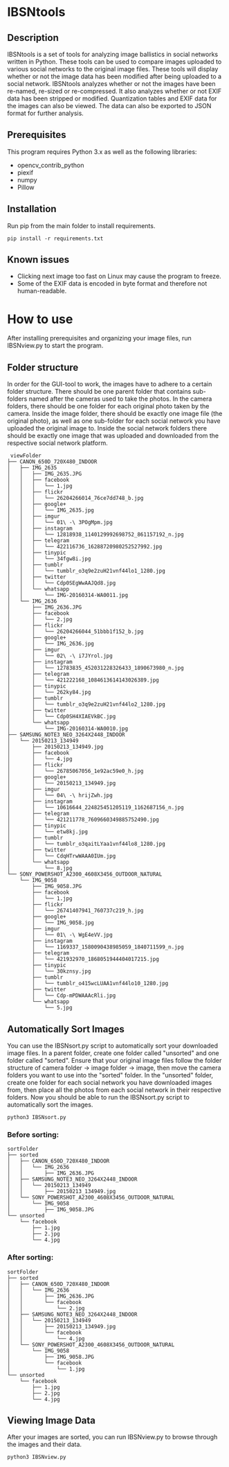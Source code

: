 
# IBSNtools

## Description
IBSNtools is a set of tools for analyzing image ballistics in social networks written in Python. These tools can be used to compare images uploaded to various social networks to the original image files. These tools will display whether or not the image data has been modified after being uploaded to a social network. IBSNtools analyzes whether or not the images have been re-named, re-sized or re-compressed. It also analyzes whether or not EXIF data has been stripped or modified. Quantization tables and EXIF data for the images can also be viewed. The data can also be exported to JSON format for further analysis.


## Prerequisites
This program requires Python 3.x as well as the following libraries:
- opencv_contrib_python
- piexif
- numpy
- Pillow


## Installation
Run pip from the main folder to install requirements.
```
pip install -r requirements.txt
```

## Known issues
- Clicking next image too fast on Linux may cause the program to freeze.
- Some of the EXIF data is encoded in byte format and therefore not human-readable.

# How to use
After installing prerequisites and organizing your image files, run IBSNview.py to start the program.

## Folder structure
In order for the GUI-tool to work, the images have to adhere to a certain folder structure. There should be one parent folder that contains sub-folders named after the cameras used to take the photos. In the camera folders, there should be one folder for each original photo taken by the camera. Inside the image folder, there should be exactly one image file (the original photo), as well as one sub-folder for each social network you have uploaded the original image to. Inside the social network folders there should be exactly one image that was uploaded and downloaded from the respective social network platform.
```
 viewFolder
├── CANON_650D_720X480_INDOOR
│   ├── IMG_2635
│   │   ├── IMG_2635.JPG
│   │   ├── facebook
│   │   │   └── 1.jpg
│   │   ├── flickr
│   │   │   └── 26204266014_76ce7dd748_b.jpg
│   │   ├── google+
│   │   │   └── IMG_2635.jpg
│   │   ├── imgur
│   │   │   └── 01\ -\ 3POgMpm.jpg
│   │   ├── instagram
│   │   │   └── 12818938_1140129992698752_861157192_n.jpg
│   │   ├── telegram
│   │   │   └── 422116736_16288720980252527992.jpg
│   │   ├── tinypic
│   │   │   └── 34fgw8i.jpg
│   │   ├── tumblr
│   │   │   └── tumblr_o3q9e2zuH21vnf44lo1_1280.jpg
│   │   ├── twitter
│   │   │   └── Cdp0SEgWwAAJQd8.jpg
│   │   └── whatsapp
│   │       └── IMG-20160314-WA0011.jpg
│   └── IMG_2636
│       ├── IMG_2636.JPG
│       ├── facebook
│       │   └── 2.jpg
│       ├── flickr
│       │   └── 26204266044_51bbb1f152_b.jpg
│       ├── google+
│       │   └── IMG_2636.jpg
│       ├── imgur
│       │   └── 02\ -\ i7JYrol.jpg
│       ├── instagram
│       │   └── 12783835_452031228326433_1890673980_n.jpg
│       ├── telegram
│       │   └── 421222168_1084613614143026389.jpg
│       ├── tinypic
│       │   └── 262ky84.jpg
│       ├── tumblr
│       │   └── tumblr_o3q9e2zuH21vnf44lo2_1280.jpg
│       ├── twitter
│       │   └── Cdp0SH4XIAEVkBC.jpg
│       └── whatsapp
│           └── IMG-20160314-WA0010.jpg
├── SAMSUNG_NOTE3_NEO_3264X2448_INDOOR
│   └── 20150213_134949
│       ├── 20150213_134949.jpg
│       ├── facebook
│       │   └── 4.jpg
│       ├── flickr
│       │   └── 26785067056_1e92ac59e0_h.jpg
│       ├── google+
│       │   └── 20150213_134949.jpg
│       ├── imgur
│       │   └── 04\ -\ hrijZwh.jpg
│       ├── instagram
│       │   └── 10616644_224825451205119_1162687156_n.jpg
│       ├── telegram
│       │   └── 421211778_7609660349885752490.jpg
│       ├── tinypic
│       │   └── etw8kj.jpg
│       ├── tumblr
│       │   └── tumblr_o3qaitLYaa1vnf44lo8_1280.jpg
│       ├── twitter
│       │   └── CdqHTrwWAAA0IUm.jpg
│       └── whatsapp
│           └── 8.jpg
└── SONY_POWERSHOT_A2300_4608X3456_OUTDOOR_NATURAL
    └── IMG_9058
        ├── IMG_9058.JPG
        ├── facebook
        │   └── 1.jpg
        ├── flickr
        │   └── 26741407941_760737c219_h.jpg
        ├── google+
        │   └── IMG_9058.jpg
        ├── imgur
        │   └── 01\ -\ WgE4eVV.jpg
        ├── instagram
        │   └── 1169337_1580090438985059_1840711599_n.jpg
        ├── telegram
        │   └── 421932970_1868051944404017215.jpg
        ├── tinypic
        │   └── 30kznsy.jpg
        ├── tumblr
        │   └── tumblr_o415wcLUAA1vnf44lo10_1280.jpg
        ├── twitter
        │   └── Cdp-mPDWAAAcRli.jpg
        └── whatsapp
            └── 5.jpg
```

## Automatically Sort Images
You can use the IBSNsort.py script to automatically sort your downloaded image files. In a parent folder, create one folder called "unsorted" and one folder called "sorted". Ensure that your original image files follow the folder structure of camera folder -> image folder -> image, then move the camera folders you want to use into the "sorted" folder. In the "unsorted" folder, create one folder for each social network you have downloaded images from, then place all the photos from each social network in their respective folders. Now you should be able to run the IBSNsort.py script to automatically sort the images.

```
python3 IBSNsort.py
```

### Before sorting:
```
sortFolder
├── sorted
│   ├── CANON_650D_720X480_INDOOR
│   │   └── IMG_2636
│   │       ├── IMG_2636.JPG
│   ├── SAMSUNG_NOTE3_NEO_3264X2448_INDOOR
│   │   └── 20150213_134949
│   │       ├── 20150213_134949.jpg
│   └── SONY_POWERSHOT_A2300_4608X3456_OUTDOOR_NATURAL
│       └── IMG_9058
│           ├── IMG_9058.JPG
└── unsorted
    └── facebook
        ├── 1.jpg
        ├── 2.jpg
        └── 4.jpg
 ```

### After sorting:
```
sortFolder
├── sorted
│   ├── CANON_650D_720X480_INDOOR
│   │   └── IMG_2636
│   │       ├── IMG_2636.JPG
│   │       └── facebook
│   │           └── 2.jpg
│   ├── SAMSUNG_NOTE3_NEO_3264X2448_INDOOR
│   │   └── 20150213_134949
│   │       ├── 20150213_134949.jpg
│   │       └── facebook
│   │           └── 4.jpg
│   └── SONY_POWERSHOT_A2300_4608X3456_OUTDOOR_NATURAL
│       └── IMG_9058
│           ├── IMG_9058.JPG
│           └── facebook
│               └── 1.jpg
└── unsorted
    └── facebook
        ├── 1.jpg
        ├── 2.jpg
        └── 4.jpg
```

## Viewing Image Data
After your images are sorted, you can run IBSNview.py to browse through the images and their data.

```
python3 IBSNview.py
```
